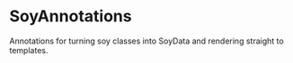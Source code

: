 SoyAnnotations
==============

Annotations for turning soy classes into SoyData and rendering straight to templates.
